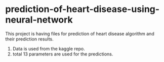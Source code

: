 # prediction-of-heart-disease-using-neural-network
This project is having files for prediction of heart disease algorithm and their prediction results.<br> 
1. Data is used from the kaggle repo. <br> 
2. total 13 parameters are used for the predictions.<br>
